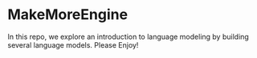 # MakeMoreEngine
In this repo, we explore an introduction to language modeling by building several language models. Please Enjoy!
